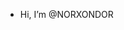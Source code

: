 - Hi, I’m @NORXONDOR

<!---
NORXONDOR is a ✨ special ✨ repository because its `README.md` (this file) appears on your GitHub profile.
You can click the Preview link to take a look at your changes.
--->

